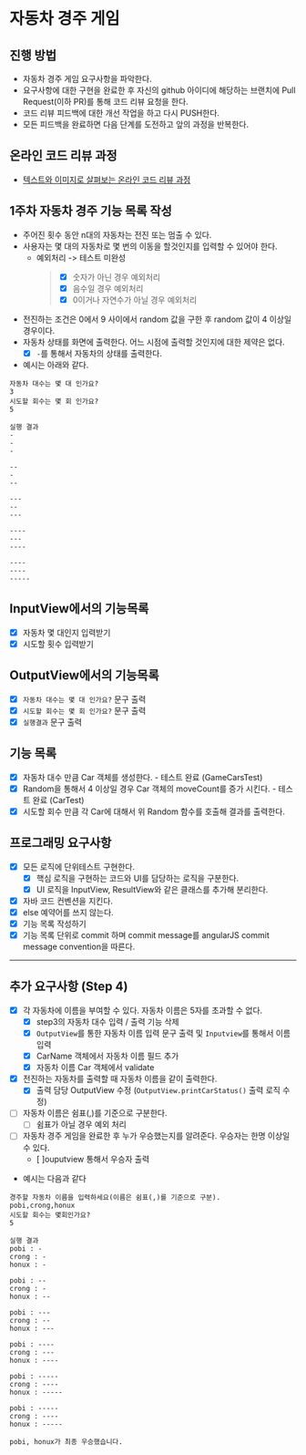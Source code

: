 # 자동차 경주 게임
## 진행 방법
* 자동차 경주 게임 요구사항을 파악한다.
* 요구사항에 대한 구현을 완료한 후 자신의 github 아이디에 해당하는 브랜치에 Pull Request(이하 PR)를 통해 코드 리뷰 요청을 한다.
* 코드 리뷰 피드백에 대한 개선 작업을 하고 다시 PUSH한다.
* 모든 피드백을 완료하면 다음 단계를 도전하고 앞의 과정을 반복한다.

## 온라인 코드 리뷰 과정
* [텍스트와 이미지로 살펴보는 온라인 코드 리뷰 과정](https://github.com/next-step/nextstep-docs/tree/master/codereview)



## 1주차 자동차 경주 기능 목록 작성
- 주어진 횟수 동안 n대의 자동차는 전진 또는 멈출 수 있다.
- 사용자는 몇 대의 자동차로 몇 번의 이동을 할것인지를 입력할 수 있어야 한다.
  - 예외처리 -> 테스트 미완성
    >  - [x] 숫자가 아닌 경우 예외처리
    >  - [x] 음수일 경우 예외처리
    >  - [x] 0이거나 자연수가 아닐 경우 예외처리
- 전진하는 조건은 0에서 9 사이에서 random 값을 구한 후 random 값이 4 이상일 경우이다. 
- 자동차 상태를 화면에 출력한다. 어느 시점에 출력할 것인지에 대한 제약은 없다.
  - [x] `-`를 통해서 자동차의 상태를 출력한다.
- 예시는 아래와 같다.
```
자동차 대수는 몇 대 인가요?
3
시도할 회수는 몇 회 인가요?
5

실행 결과
-
-
-

--
-
--

---
--
---

----
---
----

----
----
-----
```
## InputView에서의 기능목록
- [x] 자동차 몇 대인지 입력받기
- [x] 시도할 횟수 입력받기

## OutputView에서의 기능목록
- [x] `자동차 대수는 몇 대 인가요?` 문구 출력
- [x] `시도할 회수는 몇 회 인가요?` 문구 출력
- [x] `실행결과` 문구 출력

## 기능 목록
- [x] 자동차 대수 만큼 Car 객체를 생성한다. - 테스트 완료 (GameCarsTest)
- [x] Random을 통해서 4 이상일 경우 Car 객체의 moveCount를 증가 시킨다. - 테스트 완료 (CarTest)
- [x] 시도할 회수 만큼 각 Car에 대해서 위 Random 함수를 호출해 결과를 출력한다. 

## 프로그래밍 요구사항
- [x] 모든 로직에 단위테스트 구현한다.
    - [x] 핵심 로직을 구현하는 코드와 UI를 담당하는 로직을 구분한다.
    - [x] UI 로직을 InputView, ResultView와 같은 클래스를 추가해 분리한다.
- [x] 자바 코드 컨벤션을 지킨다.
- [x] else 예약어를 쓰지 않는다.
- [x] 기능 목록 작성하기
- [x] 기능 목록 단위로 commit 하며 commit message를 angularJS commit message convention을 따른다.

---
## 추가 요구사항 (Step 4)
- [x] 각 자동차에 이름을 부여할 수 있다. 자동차 이름은 5자를 초과할 수 없다.
  - [x] step3의 자동차 대수 입력 / 출력 기능 삭제
  - [x] `OutputView`를 통한 자동차 이름 입력 문구 출력 및 `Inputview`를 통해서 이름 입력
  - [x] CarName 객체에서 자동차 이름 필드 추가
  - [x] 자동차 이름 Car 객체에서 validate
- [x] 전진하는 자동차를 출력할 때 자동차 이름을 같이 출력한다. 
  - [x] 출력 담당 OutputView 수정 (`OutputView.printCarStatus()` 출력 로직 수정)
- [ ] 자동차 이름은 쉼표(,)를 기준으로 구분한다. 
  - [ ] 쉼표가 아닐 경우 예외 처리

- [ ] 자동차 경주 게임을 완료한 후 누가 우승했는지를 알려준다. 우승자는 한명 이상일 수 있다.
  - [ ]ouputview 통해서 우승자 출력
- 예시는 다음과 같다
```
경주할 자동차 이름을 입력하세요(이름은 쉼표(,)를 기준으로 구분).
pobi,crong,honux
시도할 회수는 몇회인가요?
5

실행 결과
pobi : -
crong : -
honux : -

pobi : --
crong : -
honux : --

pobi : ---
crong : --
honux : ---

pobi : ----
crong : ---
honux : ----

pobi : -----
crong : ----
honux : -----

pobi : -----
crong : ----
honux : -----

pobi, honux가 최종 우승했습니다.
```